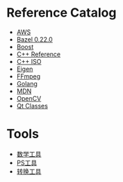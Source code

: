 Reference Catalog
=================

* [AWS](https://docs.aws.amazon.com/index.html)
* [Bazel 0.22.0](https://docs.bazel.build/versions/0.22.0/bazel-overview.html)
* [Boost](https://www.boost.org/doc/libs/1_65_1/?view=categorized)
* [C++ Reference](http://www.cplusplus.com/reference/)
* [C++ ISO](https://www.iso.org/standard/50372.html)
* [Eigen](https://eigen.tuxfamily.org/dox/)
* [FFmpeg](https://ffmpeg.org/doxygen/2.8/index.html)
* [Golang](https://golang.org/pkg/)
* [MDN](https://developer.mozilla.org/zh-CN/docs/Web/JavaScript/Reference/Global_Objects/Array)
* [OpenCV](https://docs.opencv.org/master/)
* [Qt Classes](https://doc.qt.io/qt-5/classes.html)

# Tools

* [数学工具](http://zh.numberempire.com/)
* [PS工具](http://pixlr.com/editor/?loc=zh-cn)
* [转换工具](https://convertio.co/ttf-svg/)
